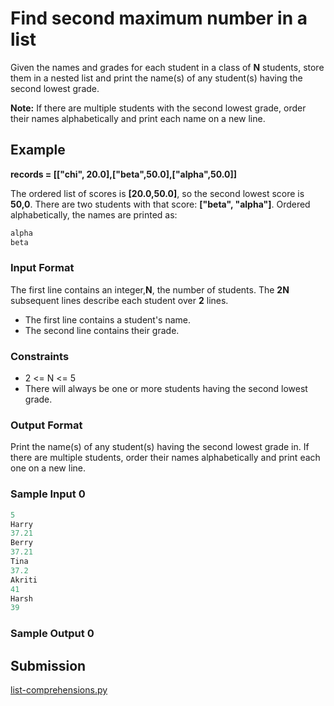 # Find second maximum number in a list

Given the names and grades for each student in a class of  **N** students, store them in a nested list and print the name(s) of any student(s) having the second lowest grade.

**Note:** If there are multiple students with the second lowest grade, order their names alphabetically and print each name on a new line.

## Example

**records = [["chi", 20.0],["beta",50.0],["alpha",50.0]]**

The ordered list of scores is **[20.0,50.0]**, so the second lowest score is **50,0**. There are two students with that score: **["beta", "alpha"]**. Ordered alphabetically, the names are printed as:

~~~py
alpha
beta
~~~

### Input Format

The first line contains an integer,**N**, the number of students.
The **2N** subsequent lines describe each student over **2** lines.
- The first line contains a student's name.
- The second line contains their grade.

### Constraints

- 2 <= N <= 5
- There will always be one or more students having the second lowest grade.

### Output Format

Print the name(s) of any student(s) having the second lowest grade in. If there are multiple students, order their names alphabetically and print each one on a new line.

### Sample Input 0

~~~py
5
Harry
37.21
Berry
37.21
Tina
37.2
Akriti
41
Harsh
39
~~~


### Sample Output 0


## Submission

[list-comprehensions.py](https://github.com/danipishinin/HackerRank/blob/main/python/list-comprehensions.py)
